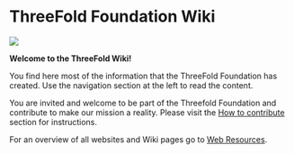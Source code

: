 # ThreeFold Foundation Wiki

![](https://images.unsplash.com/photo-1495364037436-fed1ba81ad3e?ixlib=rb-0.3.5&ixid=eyJhcHBfaWQiOjEyMDd9&s=655ce70e725522ae583a940359ce8260&auto=format&fit=crop&w=1655&q=80)

**Welcome to the ThreeFold Wiki!**

You find here most of the information that the ThreeFold Foundation has created. Use the navigation section at the left to read the content.

You are invited and welcome to be part of the Threefold Foundation and contribute to make our mission a reality. Please visit the [How to contribute](https://threefoldfoundation.github.io/info_foundation/#/collaboration/contributing_in_agile_org) section for instructions.

For an overview of all websites and Wiki pages go to [Web Resources](/web_resources/README.md).